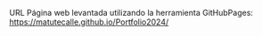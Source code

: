 URL Página web levantada utilizando la herramienta GitHubPages: https://matutecalle.github.io/Portfolio2024/
